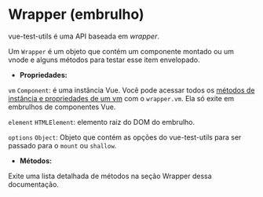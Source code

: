 # Wrapper (embrulho)

vue-test-utils é uma API baseada em *wrapper*.

Um `Wrapper` é um objeto que contém um componente montado ou um vnode e alguns métodos para testar esse item envelopado.

- **Propriedades:**

`vm` `Component`: é uma instância Vue. Você pode acessar todos os [métodos de instância e propriedades de um vm](https://vuejs.org/v2/api/#Instance-Properties) com o `wrapper.vm`. Ela só exite em embrulhos de componentes Vue.

`element` `HTMLElement`: elemento raiz do DOM do embrulho.

`options` `Object`: Objeto que contém as opções do vue-test-utils para ser passado para o `mount` ou `shallow`.

- **Métodos:**

Exite uma lista detalhada de métodos na seção Wrapper dessa documentação.
